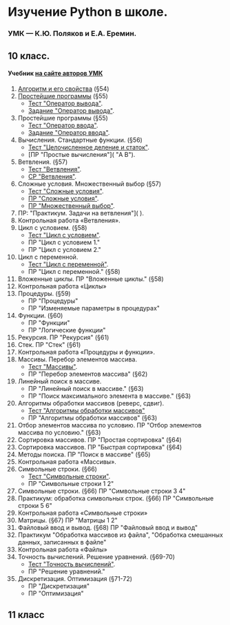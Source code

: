 # Изучение Python в школе.
### УМК — К.Ю. Поляков и Е.А. Еремин.
## 10 класс.
#### Учебник [на сайте авторов УМК](http://kpolyakov.spb.ru/loadstat.php?f=/download/ch10-8_python.pdf)
1. [Алгоритм и его свойства](01.Алгоритм_и_его_свойства.md) (§54)
2. [Простейшие программы](https://nbviewer.jupyter.org/github/ko74dev/PythonInSchool/blob/master/02.%D0%9F%D1%80%D0%BE%D1%81%D1%82%D0%B5%D0%B8%CC%86%D1%88%D0%B8%D0%B5_%D0%BF%D1%80%D0%BE%D0%B3%D1%80%D0%B0%D0%BC%D0%BC%D1%8B.ipynb)  (§55)
    - [Тест "Оператор вывода"](http://olimp.avk-wellcom.ru/moodle/mod/quiz/view.php?id=349).
    - [Задание "Оператор вывода"](http://olimp.avk-wellcom.ru/moodle/mod/assign/view.php?id=350). 
2. Простейшие программы  (§55)
    - [Тест "Оператор ввода"]().
    - [Задание "Оператор ввода"](). 
3. Вычисления. Стандартные функции. (§56)
    - [Тест "Целочисленное деление и статок"]().
    - [ПР "Простые вычисления"]( "A B").
4. Ветвления. (§57)
    - [Тест "Ветвления"]().
    - [СР "Ветвления"]( "").
5. Сложные условия. Множественный выбор (§57)
    - [Тест "Сложные условия"]().
    - [ПР "Сложные условия"]( "").
    - [ПР "Множественный выбор"]( "").
6. ПР: "Практикум. Задачи на ветвления"]( ).
7. Контрольная работа «Ветвления».
8. Цикл с условием. (§58)
    - [Тест "Цикл с условием"]().
    - ПР "Цикл с условием 1." 
    - ПР "Цикл с условием 2."
9. Цикл с переменной. 
    - [Тест "Цикл с переменной"]().
    - ПР "Цикл с переменной." (§58)
10. Вложенные циклы. ПР "Вложенные циклы." (§58)
11. Контрольная работа «Циклы»
12. Процедуры. (§59)
    - ПР "Процедуры"
    - ПР "Изменяемые параметры в процедурах"
13. Функции. (§60)
    - ПР "Функции"
    - ПР "Логические функции"
14. Рекурсия. ПР "Рекурсия" (§61)
15. Стек. ПР "Стек" (§61)
16. Контрольная работа «Процедуры и функции».
17. Массивы. Перебор элементов массива. 
    - [Тест "Массивы"]().
    - ПР "Перебор элементов массива" (§62)
18. Линейный поиск в массиве. 
    - ПР "Линейный поиск в массиве." (§63)
    - ПР "Поиск максимального элемента в массиве." (§63)
19. Алгоритмы обработки массивов (реверс, сдвиг).
    - [Тест "Алгоритмы обработки массивов"]()
    - ПР "Алгоритмы обработки массивов" (§63)
20. Отбор элементов массива по условию. ПР "Отбор элементов массива по условию." (§63)
21. Сортировка массивов. ПР "Простая сортировка" (§64)
22. Сортировка массивов. ПР "Быстрая сортировка" (§64)
23. Методы поиска. ПР "Поиск в массиве" (§65)
24. Контрольная работа «Массивы».
25. Символьные строки. (§66)
    - [Тест "Символьные строки"]().
    - ПР "Символьные строки 1 2"
26. Символьные строки. (§66) ПР "Символьные строки 3 4"
27. Практикум: обработка символьных строк. (§66) ПР "Символьные строки 5 6"
28. Контрольная работа «Символьные строки»
29. Матрицы. (§67) ПР "Матрицы 1 2"
30. Файловый ввод и вывод. (§68) ПР "Файловый ввод и вывод"
31. Практикум "Обработка массивов из файла", "Обработка смешанных данных, записанных в файле"
32. Контрольная работа «Файлы»
33. Точность вычислений. Решение уравнений. (§69-70)
    - [Тест "Точность вычислений"]().
    - ПР "Решение уравнений."
34. Дискретизация. Оптимизация (§71-72)
    - ПР "Дискретизация"
    - ПР "Оптимизация"

## 11 класс

